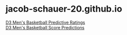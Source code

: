 # jacob-schauer-20.github.io

[D3 Men's Basketball Predictive Ratings]([jacob-schauer-20.github.io/D3Ratings.html](https://jacob-schauer-20.github.io/D3Ratings.html))
\
[D3 Men's Basketball Score Predictions]([jacob-schauer-20.github.io/D3Predictions.html](https://jacob-schauer-20.github.io/D3Predictions.html)https://jacob-schauer-20.github.io/D3Predictions.html)


